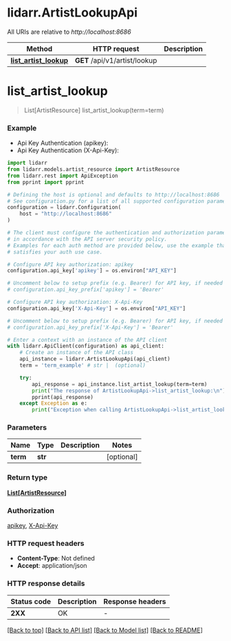 # lidarr.ArtistLookupApi

All URIs are relative to *http://localhost:8686*

Method | HTTP request | Description
------------- | ------------- | -------------
[**list_artist_lookup**](ArtistLookupApi.md#list_artist_lookup) | **GET** /api/v1/artist/lookup | 


# **list_artist_lookup**
> List[ArtistResource] list_artist_lookup(term=term)



### Example

* Api Key Authentication (apikey):
* Api Key Authentication (X-Api-Key):

```python
import lidarr
from lidarr.models.artist_resource import ArtistResource
from lidarr.rest import ApiException
from pprint import pprint

# Defining the host is optional and defaults to http://localhost:8686
# See configuration.py for a list of all supported configuration parameters.
configuration = lidarr.Configuration(
    host = "http://localhost:8686"
)

# The client must configure the authentication and authorization parameters
# in accordance with the API server security policy.
# Examples for each auth method are provided below, use the example that
# satisfies your auth use case.

# Configure API key authorization: apikey
configuration.api_key['apikey'] = os.environ["API_KEY"]

# Uncomment below to setup prefix (e.g. Bearer) for API key, if needed
# configuration.api_key_prefix['apikey'] = 'Bearer'

# Configure API key authorization: X-Api-Key
configuration.api_key['X-Api-Key'] = os.environ["API_KEY"]

# Uncomment below to setup prefix (e.g. Bearer) for API key, if needed
# configuration.api_key_prefix['X-Api-Key'] = 'Bearer'

# Enter a context with an instance of the API client
with lidarr.ApiClient(configuration) as api_client:
    # Create an instance of the API class
    api_instance = lidarr.ArtistLookupApi(api_client)
    term = 'term_example' # str |  (optional)

    try:
        api_response = api_instance.list_artist_lookup(term=term)
        print("The response of ArtistLookupApi->list_artist_lookup:\n")
        pprint(api_response)
    except Exception as e:
        print("Exception when calling ArtistLookupApi->list_artist_lookup: %s\n" % e)
```



### Parameters


Name | Type | Description  | Notes
------------- | ------------- | ------------- | -------------
 **term** | **str**|  | [optional] 

### Return type

[**List[ArtistResource]**](ArtistResource.md)

### Authorization

[apikey](../README.md#apikey), [X-Api-Key](../README.md#X-Api-Key)

### HTTP request headers

 - **Content-Type**: Not defined
 - **Accept**: application/json

### HTTP response details

| Status code | Description | Response headers |
|-------------|-------------|------------------|
**2XX** | OK |  -  |

[[Back to top]](#) [[Back to API list]](../README.md#documentation-for-api-endpoints) [[Back to Model list]](../README.md#documentation-for-models) [[Back to README]](../README.md)

